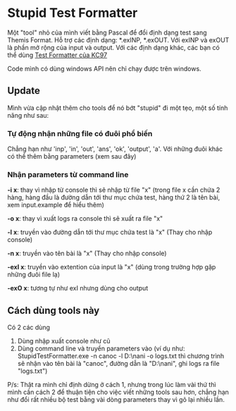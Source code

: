# Stupid Test Formatter
Một "tool" nhỏ của mình viết bằng Pascal để đổi định dạng test sang Themis Format.
Hỗ trợ các định dạng: *.exINP, *.exOUT. Với exINP và exOUT là phần mở rộng của input và output. 
Với các định dạng khác, các bạn có thể dùng [Test Formatter của KC97](https://sites.google.com/site/kc97bla/test-formatter)

Code mình có dùng windows API nên chỉ chạy được trên windows.

## Update

Mình vừa cập nhật thêm cho tools để nó bớt "stupid" đi một tẹo, một số tính năng như sau:
### Tự động nhận những file có đuôi phổ biến
Chẳng hạn như 'inp', 'in', 'out', 'ans', 'ok', 'output', 'a'. Với những đuôi khác có thể thêm bằng parameters (xem sau đây)

### Nhận parameters từ command line
**-i x**: thay vì nhập từ console thì sẽ nhập từ file "x" (trong file x cần chứa 2 hàng, hàng đầu là đường dẫn tới thư mục chứa test, hàng thứ 2 là tên bài, xem input.example để hiểu thêm)

**-o x**: thay vì xuất logs ra console thì sẽ xuất ra file "x" 

**-l x**: truyền vào đường dẫn tới thư mục chứa test là "x" (Thay cho nhập console)

**-n x**: truyền vào tên bài là "x" (Thay cho nhập console)

**-exI x**: truyền vào extention của input là "x" (dùng trong trường hợp gặp những đuôi file lạ)

**-exO x**: tương tự như exI nhưng dùng cho output


## Cách dùng tools này

Có 2 các dùng
1. Dùng nhập xuất console như cũ
2. Dùng command line và truyền parameters vào (ví dụ như: StupidTestFormatter.exe -n canoc -l D:\nani -o logs.txt thì chương trình sẽ nhận vào tên bài là "canoc", đường dẫn là "D:\nani", ghi logs ra file "logs.txt")

P/s: Thật ra mình chỉ định dừng ở cách 1, nhưng trong lúc làm vài thứ thì mình cần cách 2 để thuận tiện cho việc viết những tools sau hơn, chẳng hạn như đổi rất nhiều bộ test bằng vài dòng parameters thay vì gõ lại nhiều lần. 


